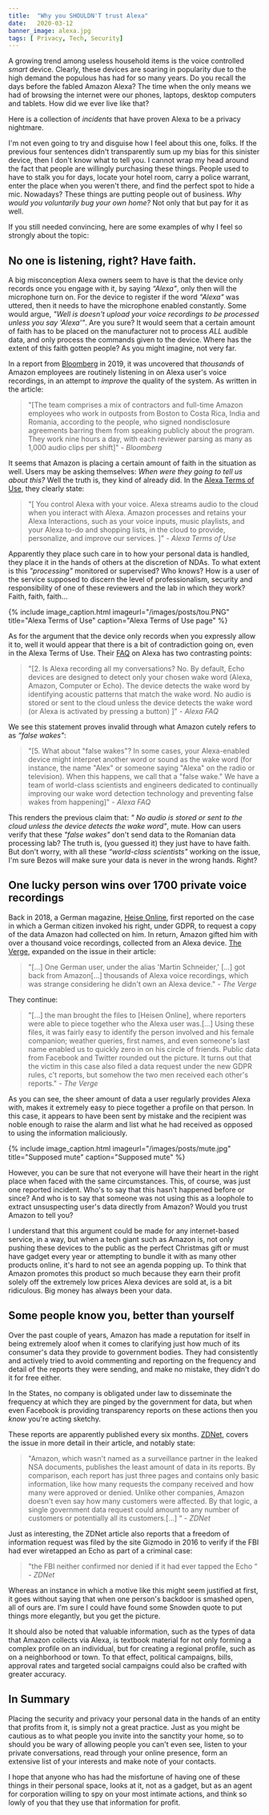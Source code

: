 ```yaml
---
title:  "Why you SHOULDN'T trust Alexa"
date:   2020-03-12
banner_image: alexa.jpg
tags: [ Privacy, Tech, Security]
---
```


A growing trend among useless household items is the voice controlled _smart_ device. Clearly, these devices are soaring in popularity due to the high demand the populous has had for so many years. Do you recall the days before the fabled Amazon Alexa? The time when the only means we had of browsing the internet were our phones, laptops, desktop computers and tablets. How did we ever live like that? 

Here is a collection of _incidents_ that have proven Alexa to be a privacy nightmare. 

<!--more-->

I'm not even going to try and disguise how I feel about this one, folks. If the previous four sentences didn't transparently sum up my bias for this sinister device, then I don't know what to tell you. I cannot wrap my head around the fact that people are willingly purchasing these things. People used to have to stalk you for days, locate your hotel room, carry a police warrant, enter the place when you weren't there, and find the perfect spot to hide a mic. Nowadays? These things are putting people out of business. _Why would you voluntarily bug your own home?_ Not only that but pay for it as well.  

If you still needed convincing, here are some examples of why I feel so strongly about the topic:


## No one is listening, right? Have faith.

A big misconception Alexa owners seem to have is that the device only records once you engage with it, by saying  _“Alexa"_, only then will the microphone turn on. For the device to register if the word _"Alexa"_ was uttered, then it needs to have the microphone enabled constantly. Some would argue, _"Well is doesn't upload your voice recordings to be processed unless you say 'Alexa'"_. Are you sure? It would seem that a certain amount of faith has to be placed on the manufacturer not to process *ALL* audible data, and only process the commands given to the device. Where has the extent of this faith gotten people? As you might imagine, not very far. 

In a report from <a href="https://www.bloomberg.com/news/articles/2019-04-10/is-anyone-listening-to-you-on-alexa-a-global-team-reviews-audio">Bloomberg</a> in 2019, it was uncovered that *thousands* of Amazon employees are routinely listening in on Alexa user's voice recordings, in an attempt to _improve_ the quality of the system. As written in the article:

>"[The team comprises a mix of contractors and full-time Amazon employees who work in outposts from Boston to Costa Rica, India and Romania, according to the people, who signed nondisclosure agreements barring them from speaking publicly about the program. They work nine hours a day, with each reviewer parsing as many as 1,000 audio clips per shift]" <cite>- Bloomberg</cite>

It seems that Amazon is placing a certain amount of faith in the situation as well. Users may be asking themselves: _When were they going to tell us about this?_ Well the truth is, they kind of already did. In the <a href="https://www.bloomberg.com/news/articles/2019-04-10/is-anyone-listening-to-you-on-alexa-a-global-team-reviews-audio">Alexa Terms of Use</a>, they clearly state:

>"[ You control Alexa with your voice. Alexa streams audio to the cloud when you interact with Alexa. Amazon processes and retains your Alexa Interactions, such as your voice inputs, music playlists, and your Alexa to-do and shopping lists, in the cloud to provide, personalize, and improve our services. ]" <cite>- Alexa Terms of Use</cite>

Apparently they place such care in to how your personal data is handled, they place it in the hands of others at the discretion of NDAs. To what extent is this _"processing"_ monitored or supervised? Who knows? How is a user of the service supposed to discern the level of professionalism, security and responsibility of one of these reviewers and the lab in which they work? Faith, faith, faith...

{% include image_caption.html imageurl="/images/posts/tou.PNG" title="Alexa Terms of Use" caption="Alexa Terms of Use page" %}

As for the argument that the device only records when you expressly allow it to, well it would appear that there is a bit of contradiction going on, even in the Alexa Terms of Use. Their <a href="https://www.amazon.com/gp/help/customer/display.html?nodeId=201602230">FAQ</a> on Alexa has two contrasting points:

>"[2. Is Alexa recording all my conversations? 
No. By default, Echo devices are designed to detect only your chosen wake word (Alexa, Amazon, Computer or Echo). The device detects the wake word by identifying acoustic patterns that match the wake word. No audio is stored or sent to the cloud unless the device detects the wake word (or Alexa is activated by pressing a button) ]" <cite>- Alexa FAQ</cite>

We see this statement proves invalid through what Amazon cutely refers to as _“false wakes"_:

>"[5. What about "false wakes"? 
In some cases, your Alexa-enabled device might interpret another word or sound as the wake word (for instance, the name "Alex" or someone saying "Alexa" on the radio or television). When this happens, we call that a "false wake." We have a team of world-class scientists and engineers dedicated to continually improving our wake word detection technology and preventing false wakes from happening]" <cite>- Alexa FAQ</cite>

This renders the previous claim that: _" No audio is stored or sent to the cloud unless the device detects the wake word"_, mute. How can users verify that these _"false wakes"_ don't send data to the Romanian data processing lab? The truth is, (you guessed it) they just have to have faith. But don't worry, with all these _“world-class scientists"_ working on the issue, I'm sure Bezos will make sure your data is never in the wrong hands. Right?


## One lucky person wins over 1700 private voice recordings

Back in 2018, a German magazine, <a href="https://www.heise.de/"> Heise Online</a>, first reported on the case in which a German citizen invoked his right, under GDPR, to request a copy of the data Amazon had collected on him. In return, Amazon gifted him with over a thousand voice recordings, collected from an Alexa device. <a href="https://www.theverge.com/2018/12/20/18150531/amazon-alexa-voice-recordings-wrong-user-gdpr-privacy-ai /">The Verge</a>,  expanded on the issue in their article:

>"[...] One German user, under the alias 'Martin Schneider,' [...] got back from Amazon[...] thousands of Alexa voice recordings, which was strange considering he didn't own an Alexa device." <cite>- The Verge</cite>

They continue:

>"[...] the man brought the files to [Heisen Online], where reporters were able to piece together who the Alexa user was.[...]
Using these files, it was fairly easy to identify the person involved and his female companion; weather queries, first names, and even someone's last name enabled us to quickly zero in on his circle of friends. Public data from Facebook and Twitter rounded out the picture. It turns out that the victim in this case also filed a data request under the new GDPR rules, c't reports, but somehow the two men received each other's reports." <cite>- The Verge</cite>
 
As you can see, the sheer amount of data a user regularly provides Alexa with, makes it extremely easy to piece together a profile on that person. In this case, it appears to have been sent by mistake and the recipient was noble enough to raise the alarm and list what he had received as opposed to using the information maliciously. 

{% include image_caption.html imageurl="/images/posts/mute.jpg" title="Supposed mute" caption="Supposed mute" %}

However, you can be sure that not everyone will have their heart in the right place when faced with the same circumstances. This, of course, was just one reported incident. Who's to say that this hasn't happened before or since? And who is to say that someone was not using this as a loophole to extract unsuspecting user's data directly from Amazon? Would you trust Amazon to tell you?

I understand that this argument could be made for any internet-based service, in a way, but when a tech giant such as Amazon is, not only pushing these devices to the public as the perfect Christmas gift or must have gadget every year or attempting to bundle it with as many other products online, it's hard to not see an agenda popping up. To think that Amazon promotes this product so much because they earn their profit solely off the extremely low prices Alexa devices are sold at, is a bit ridiculous. Big money has always been your data. 


## Some people know you, better than yourself

Over the past couple of years, Amazon has made a reputation for itself in being extremely aloof when it comes to clarifying just how much of its consumer's data they provide to government bodies. They had consistently and actively tried to avoid commenting and reporting on the frequency and detail of the reports they were sending, and make no mistake, they didn't do it for free either. 

In the States, no company is obligated under law to disseminate the frequency at which they are pinged by the government for data, but when even Facebook is providing transparency reports on these actions then you _know_ you're acting sketchy. 

These reports are apparently published every six months. <a href="https://www.zdnet.com/article/amazon-the-least-transparent-tech-company/">ZDNet</a>, covers the issue in more detail in their article, and notably state:

>"Amazon, which wasn't named as a surveillance partner in the leaked NSA documents, publishes the least amount of data in its reports. By comparison, each report has just three pages and contains only basic information, like how many requests the company received and how many were approved or denied.
Unlike other companies, Amazon doesn't even say how many customers were affected.
By that logic, a single government data request could amount to any number of customers or potentially all its customers.[...] “ <cite>- ZDNet</cite>

Just as interesting, the ZDNet article also reports that a freedom of information request was filed by the site Gizmodo in 2016 to verify if the FBI had ever wiretapped an Echo as part of a criminal case:

>"the FBI neither confirmed nor denied if it had ever tapped the Echo “ <cite>- ZDNet</cite>

Whereas an instance in which a motive like this might seem justified at first, it goes without saying that when one person's backdoor is smashed open, all of ours are. I'm sure I could have found some Snowden quote to put things more elegantly, but you get the picture. 

It should also be noted that valuable information, such as the types of data that Amazon collects via Alexa, is textbook material for not only forming a complex profile on an individual, but for creating a regional profile, such as on a neighborhood or town. To that effect, political campaigns, bills, approval rates and targeted social campaigns could also be crafted with greater accuracy. 


## In Summary

Placing the security and privacy your personal data in the hands of an entity that profits from it, is simply not a great practice. Just as you might be cautious as to what people you invite into the sanctity your home, so to should you be wary of allowing people you can't even see, listen to your private conversations, read through your online presence, form an extensive list of your interests and make note of your contacts. 

I hope that anyone who has had the misfortune of having one of these things in their personal space, looks at it, not as a gadget, but as an agent for corporation willing to spy on your most intimate actions, and think so lowly of you that they use that information for profit.  
